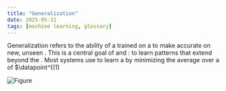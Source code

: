 ```yaml
---
title: "Generalization"
date: 2025-05-31
tags: [machine learning, glossary]
---
```


Generalization refers to the ability of a  trained on a  to make accurate 
		 on new, unseen . This is a central goal of  and : 
		to learn patterns that extend beyond the . Most  systems 
		use  to learn a   by minimizing 
		the average  over a  of  $\datapoint^{(1)

![Figure]()
